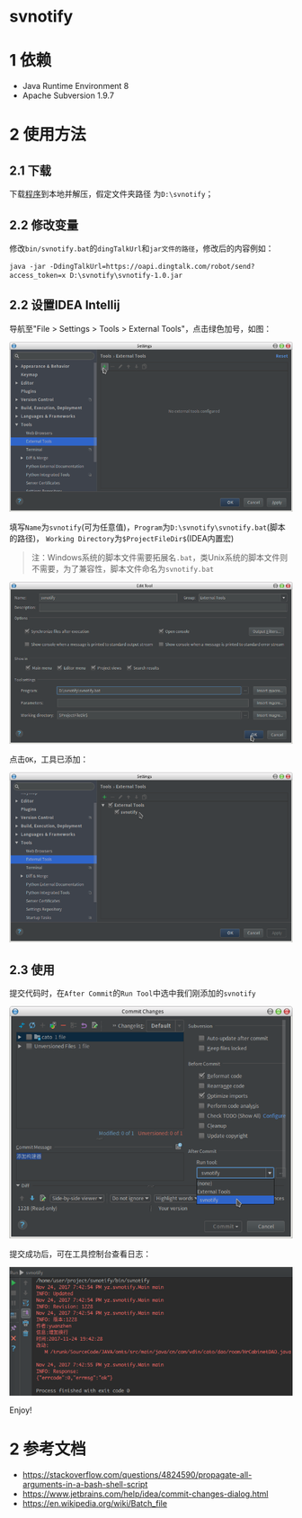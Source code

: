 # svnotify

# 1 依赖
* Java Runtime Environment 8
* Apache Subversion 1.9.7

# 2 使用方法
## 2.1 下载
下载[程序](https://github.com/yziyz/svnotify/raw/master/bin/svnotify-1.0.zip)到本地并解压，假定文件夹路径
为`D:\svnotify`；

## 2.2 修改变量

修改`bin/svnotify.bat`的`dingTalkUrl`和`jar文件的路径`，修改后的内容例如：
```
java -jar -DdingTalkUrl=https://oapi.dingtalk.com/robot/send?access_token=x D:\svnotify\svnotify-1.0.jar
```

## 2.2 设置IDEA Intellij
导航至"File > Settings > Tools > External Tools"，点击绿色加号，如图：

![](bin/image/1.png)

填写`Name`为`svnotify`(可为任意值)，`Program`为`D:\svnotify\svnotify.bat`(脚本的路径)，
`Working Directory`为`$ProjectFileDir$`(IDEA内置宏)

> 注：Windows系统的脚本文件需要拓展名`.bat`，类Unix系统的脚本文件则不需要，为了兼容性，脚本文件命名为`svnotify.bat`

![](bin/image/2.png)

点击`OK`，工具已添加：

![](bin/image/3.png)

## 2.3 使用
提交代码时，在`After Commit`的`Run Tool`中选中我们刚添加的`svnotify`

![](bin/image/4.png)

提交成功后，可在工具控制台查看日志：

![](bin/image/5.png)

Enjoy!

# 2 参考文档

* https://stackoverflow.com/questions/4824590/propagate-all-arguments-in-a-bash-shell-script
* https://www.jetbrains.com/help/idea/commit-changes-dialog.html
* https://en.wikipedia.org/wiki/Batch_file
